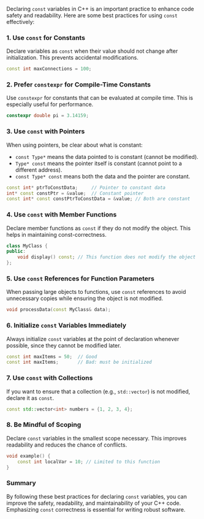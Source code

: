 Declaring `const` variables in C++ is an important practice to enhance code safety and readability. Here are some best practices for using `const` effectively:

### 1. Use `const` for Constants

Declare variables as `const` when their value should not change after initialization. This prevents accidental modifications.

```cpp
const int maxConnections = 100;
```

### 2. Prefer `constexpr` for Compile-Time Constants

Use `constexpr` for constants that can be evaluated at compile time. This is especially useful for performance.

```cpp
constexpr double pi = 3.14159;
```

### 3. Use `const` with Pointers

When using pointers, be clear about what is constant:

- `const Type*` means the data pointed to is constant (cannot be modified).
- `Type* const` means the pointer itself is constant (cannot point to a different address).
- `const Type* const` means both the data and the pointer are constant.

```cpp
const int* ptrToConstData;     // Pointer to constant data
int* const constPtr = &value;  // Constant pointer
const int* const constPtrToConstData = &value; // Both are constant
```

### 4. Use `const` with Member Functions

Declare member functions as `const` if they do not modify the object. This helps in maintaining const-correctness.

```cpp
class MyClass {
public:
    void display() const; // This function does not modify the object
};
```

### 5. Use `const` References for Function Parameters

When passing large objects to functions, use `const` references to avoid unnecessary copies while ensuring the object is not modified.

```cpp
void processData(const MyClass& data);
```

### 6. Initialize `const` Variables Immediately

Always initialize `const` variables at the point of declaration whenever possible, since they cannot be modified later.

```cpp
const int maxItems = 50;  // Good
const int maxItems;       // Bad: must be initialized
```

### 7. Use `const` with Collections

If you want to ensure that a collection (e.g., `std::vector`) is not modified, declare it as `const`.

```cpp
const std::vector<int> numbers = {1, 2, 3, 4};
```

### 8. Be Mindful of Scoping

Declare `const` variables in the smallest scope necessary. This improves readability and reduces the chance of conflicts.

```cpp
void example() {
    const int localVar = 10; // Limited to this function
}
```

### Summary

By following these best practices for declaring `const` variables, you can improve the safety, readability, and maintainability of your C++ code. Emphasizing `const` correctness is essential for writing robust software.
